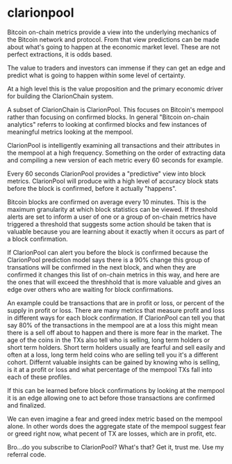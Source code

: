 # clarionpool


Bitcoin on-chain metrics provide a view into the underlying mechanics of the Bitcoin network and protocol. From that view predictions can be made about what's going to happen at the economic market level. These are not perfect extractions, it is odds based. 

The value to traders and investors can immense if they can get an edge and predict what is going to happen within some level of certainty. 

At a high level this is the value proposition and the primary economic driver for building the ClarionChain system. 

A subset of ClarionChain is ClarionPool. This focuses on Bitcoin's mempool rather than focusing on confirmed blocks. In general "Bitcoin on-chain analytics" referrs to looking at confirmed blocks and few instances of meaningful metrics looking at the mempool. 

ClarionPool is intelligently examining all transactions and their attributes in the mempool at a high frequency. Something on the order of extracting data and compiling a new version of each metric every 60 seconds for example. 

Every 60 seconds ClarionPool provides a "predictive" view into block metrics. ClarionPool will produce with a high level of accuracy block stats before the block is confirmed, before it actually "happens". 

Bitcoin blocks are confirmed on average every 10 minutes. This is the maximum granularity at which block statistics can be viewed. If threshold alerts are set to inform a user of one or a group of on-chain metrics have triggered a threshold that suggests some action should be taken that is valuable because you are learning about it exactly when it occurs as part of a block confirmation. 

If ClarionPool can alert you before the block is confirmed because the ClarionPool prediction model says there is a 90% change this group of transations will be confirmed in the next block, and when they are confirmed it changes this list of on-chain metrics in this way, and here are the ones that will exceed the threshhold that is more valuable and gives an edge over others who are waiting for block confirmations. 

An example could be transactions that are in profit or loss, or percent of the supply in profit or loss. There are many metrics that measure profit and loss in different ways for each block confirmation. If ClarionPool can tell you that say 80% of the transactions in the mempool are at a loss this might mean there is a sell off about to happen and there is more fear in the market. The age of the coins in the TXs also tell who is selling, long term holders or short term holders. Short term holders usually are fearful and sell easily and often at a loss, long term held coins who are selling tell you it's a different cohort. Differnt valuable insights can be gained by knowing who is selling, is it at a profit or loss and what percentage of the mempool TXs fall into each of these profiles.

If this can be learned before block confirmations by looking at the mempool it is an edge allowing one to act before those transactions are confirmed and finalized. 

We can even imagine a fear and greed index metric based on the mempool alone. In other words does the aggregate state of the mempool suggest fear or greed right now, what pecent of TX are losses, which are in profit, etc. 

Bro...do you subscribe to ClarionPool? 
What's that? 
Get it, trust me. Use my referral code. 
